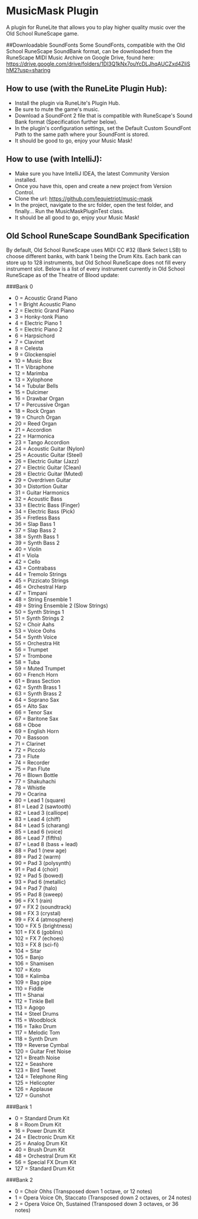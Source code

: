 # MusicMask Plugin
A plugin for RuneLite that allows you to play higher quality music over the Old School RuneScape game.

##Downloadable SoundFonts
Some SoundFonts, compatible with the Old School RuneScape SoundBank format, can be downloaded from the RuneScape MIDI Music Archive on Google Drive, found here: https://drive.google.com/drive/folders/1Dl3Q1kNx7ouYcDLJhqAUCZxd4ZliShM2?usp=sharing

## How to use (with the RuneLite Plugin Hub):

- Install the plugin via RuneLite's Plugin Hub.
- Be sure to mute the game's music.
- Download a SoundFont 2 file that is compatible with RuneScape's Sound Bank format (Specification further below).
- In the plugin's configuration settings, set the Default Custom SoundFont Path to the same path where your SoundFont is stored.
- It should be good to go, enjoy your Music Mask!

## How to use (with IntelliJ):
- Make sure you have IntelliJ IDEA, the latest Community Version installed.
- Once you have this, open and create a new project from Version Control.
- Clone the url: https://github.com/lequietriot/music-mask
- In the project, navigate to the src folder, open the test folder, and finally... 
  Run the MusicMaskPluginTest class.
- It should be all good to go, enjoy your Music Mask!

## Old School RuneScape SoundBank Specification
By default, Old School RuneScape uses MIDI CC #32 (Bank Select LSB) to choose different banks, with bank 1 being the 
Drum Kits. Each bank can store up to 128 instruments, but Old School RuneScape does not fill every instrument slot.
Below is a list of every instrument currently in Old School RuneScape as of the Theatre of Blood update:

###Bank 0
- 0 = Acoustic Grand Piano
- 1 = Bright Acoustic Piano
- 2 = Electric Grand Piano
- 3 = Honky-tonk Piano
- 4 = Electric Piano 1
- 5 = Electric Piano 2
- 6 = Harpsichord
- 7 = Clavinet
- 8 = Celesta
- 9 = Glockenspiel
- 10 = Music Box
- 11 = Vibraphone
- 12 = Marimba
- 13 = Xylophone
- 14 = Tubular Bells
- 15 = Dulcimer
- 16 = Drawbar Organ
- 17 = Percussive Organ
- 18 = Rock Organ
- 19 = Church Organ
- 20 = Reed Organ
- 21 = Accordion
- 22 = Harmonica
- 23 = Tango Accordion
- 24 = Acoustic Guitar (Nylon)
- 25 = Acoustic Guitar (Steel)
- 26 = Electric Guitar (Jazz)
- 27 = Electric Guitar (Clean)
- 28 = Electric Guitar (Muted)
- 29 = Overdriven Guitar
- 30 = Distortion Guitar
- 31 = Guitar Harmonics
- 32 = Acoustic Bass
- 33 = Electric Bass (Finger)
- 34 = Electric Bass (Pick)
- 35 = Fretless Bass
- 36 = Slap Bass 1
- 37 = Slap Bass 2
- 38 = Synth Bass 1
- 39 = Synth Bass 2
- 40 = Violin
- 41 = Viola
- 42 = Cello
- 43 = Contrabass
- 44 = Tremolo Strings
- 45 = Pizzicato Strings
- 46 = Orchestral Harp
- 47 = Timpani
- 48 = String Ensemble 1
- 49 = String Ensemble 2 (Slow Strings)
- 50 = Synth Strings 1
- 51 = Synth Strings 2
- 52 = Choir Aahs
- 53 = Voice Oohs
- 54 = Synth Voice
- 55 = Orchestra Hit
- 56 = Trumpet
- 57 = Trombone
- 58 = Tuba
- 59 = Muted Trumpet
- 60 = French Horn
- 61 = Brass Section
- 62 = Synth Brass 1
- 63 = Synth Brass 2
- 64 = Soprano Sax
- 65 = Alto Sax
- 66 = Tenor Sax
- 67 = Baritone Sax
- 68 = Oboe
- 69 = English Horn
- 70 = Bassoon
- 71 = Clarinet
- 72 = Piccolo
- 73 = Flute
- 74 = Recorder
- 75 = Pan Flute
- 76 = Blown Bottle
- 77 = Shakuhachi
- 78 = Whistle
- 79 = Ocarina
- 80 = Lead 1 (square)
- 81 = Lead 2 (sawtooth)
- 82 = Lead 3 (calliope)
- 83 = Lead 4 (chiff)
- 84 = Lead 5 (charang)
- 85 = Lead 6 (voice)
- 86 = Lead 7 (fifths)
- 87 = Lead 8 (bass + lead)
- 88 = Pad 1 (new age)
- 89 = Pad 2 (warm)
- 90 = Pad 3 (polysynth)
- 91 = Pad 4 (choir)
- 92 = Pad 5 (bowed)
- 93 = Pad 6 (metallic)
- 94 = Pad 7 (halo)
- 95 = Pad 8 (sweep)
- 96 = FX 1 (rain)
- 97 = FX 2 (soundtrack)
- 98 = FX 3 (crystal)
- 99 = FX 4 (atmosphere)
- 100 = FX 5 (brightness)
- 101 = FX 6 (goblins)
- 102 = FX 7 (echoes)
- 103 = FX 8 (sci-fi)
- 104 = Sitar
- 105 = Banjo
- 106 = Shamisen
- 107 = Koto
- 108 = Kalimba
- 109 = Bag pipe
- 110 = Fiddle
- 111 = Shanai
- 112 = Tinkle Bell
- 113 = Agogo
- 114 = Steel Drums
- 115 = Woodblock
- 116 = Taiko Drum
- 117 = Melodic Tom
- 118 = Synth Drum
- 119 = Reverse Cymbal
- 120 = Guitar Fret Noise
- 121 = Breath Noise
- 122 = Seashore
- 123 = Bird Tweet
- 124 = Telephone Ring
- 125 = Helicopter
- 126 = Applause
- 127 = Gunshot

###Bank 1
- 0 = Standard Drum Kit
- 8 = Room Drum Kit
- 16 = Power Drum Kit
- 24 = Electronic Drum Kit
- 25 = Analog Drum Kit
- 40 = Brush Drum Kit
- 48 = Orchestral Drum Kit
- 56 = Special FX Drum Kit
- 127 = Standard Drum Kit

###Bank 2
- 0 = Choir Ohhs (Transposed down 1 octave, or 12 notes)
- 1 = Opera Voice Oh, Staccato (Transposed down 2 octaves, or 24 notes)
- 2 = Opera Voice Oh, Sustained (Transposed down 3 octaves, or 36 notes)